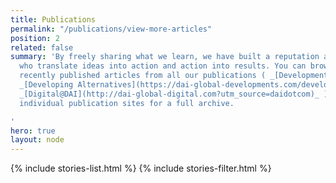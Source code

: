 ```yaml
---
title: Publications
permalink: "/publications/view-more-articles"
position: 2
related: false
summary: 'By freely sharing what we learn, we have built a reputation as thought leaders
  who translate ideas into action and action into results. You can browse through
  recently published articles from all our publications ( _[Developments](http://dai-global-developments.com/developments?utm_source=daidotcom)_,
  _[Developing Alternatives](https://dai-global-developments.com/developing-alternatives?utm_source=daidotcom)_,
  _[Digital@DAI](http://dai-global-digital.com?utm_source=daidotcom)_ ) below—or visit
  individual publication sites for a full archive.

'
hero: true
layout: node
---
```


{% include stories-list.html %}
{% include stories-filter.html %}